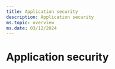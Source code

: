 ```yaml
---
title: Application security
description: Application security
ms.topic: overview
ms.date: 03/12/2024
---
```


# Application security
